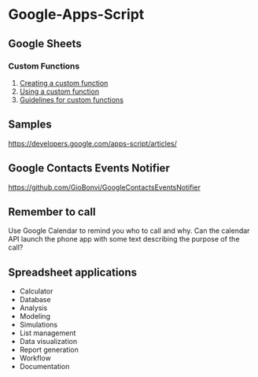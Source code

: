 # Google-Apps-Script

## Google Sheets

### Custom Functions
1. [Creating a custom function](https://developers.google.com/apps-script/guides/sheets/functions#creating_a_custom_function)
2. [Using a custom function](https://developers.google.com/apps-script/guides/sheets/functions#using_a_custom_function)
3. [Guidelines for custom functions](https://developers.google.com/apps-script/guides/sheets/functions#guidelines_for_custom_functions)

## Samples
https://developers.google.com/apps-script/articles/

## Google Contacts Events Notifier
https://github.com/GioBonvi/GoogleContactsEventsNotifier

## Remember to call
Use Google Calendar to remind you who to call and why.
Can the calendar API launch the phone app with some text describing the purpose of the call?

## Spreadsheet applications

- Calculator
- Database
- Analysis
- Modeling
- Simulations
- List management
- Data visualization
- Report generation
- Workflow
- Documentation
